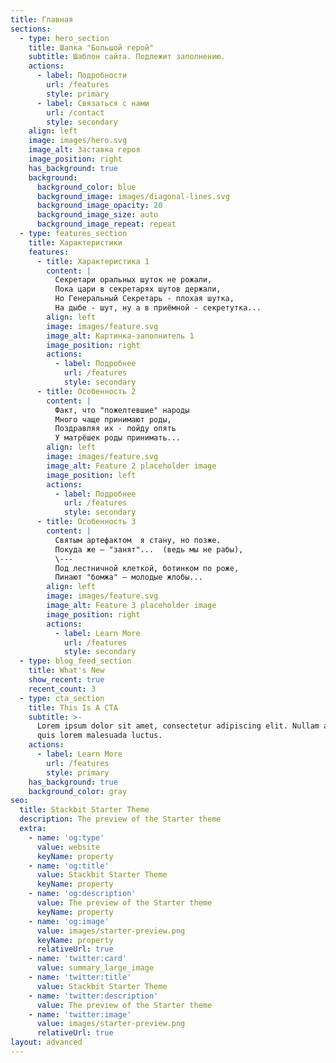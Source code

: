 ```yaml
---
title: Главная
sections:
  - type: hero_section
    title: Шапка "Большой герой"
    subtitle: Шаблон сайта. Подлежит заполнению.
    actions:
      - label: Подробности
        url: /features
        style: primary
      - label: Связаться с нами
        url: /contact
        style: secondary
    align: left
    image: images/hero.svg
    image_alt: Заставка героя
    image_position: right
    has_background: true
    background:
      background_color: blue
      background_image: images/diagonal-lines.svg
      background_image_opacity: 20
      background_image_size: auto
      background_image_repeat: repeat
  - type: features_section
    title: Характеристики
    features:
      - title: Характеристика 1
        content: |
          Секретари оральных шуток не рожали,  
          Пока цари в секретарях шутов держали,  
          Но Генеральный Секретарь - плохая шутка,  
          На дыбе - шут, ну а в приёмной - секретутка...   
        align: left
        image: images/feature.svg
        image_alt: Картинка-заполнитель 1
        image_position: right
        actions:
          - label: Подробнее
            url: /features
            style: secondary
      - title: Особенность 2
        content: |
          Факт, что "пожелтевшие" народы  
          Много чаще принимают роды,  
          Поздравляя их - пойду опять  
          У матрёшек роды принимать...   
        align: left
        image: images/feature.svg
        image_alt: Feature 2 placeholder image
        image_position: left
        actions:
          - label: Подробнее
            url: /features
            style: secondary
      - title: Особенность 3
        content: |
          Святым артефактом  я стану, но позже.  
          Покуда же — "занят"...  (ведь мы не рабы),  
          \---  
          Под лестничной клеткой, ботинком по роже,  
          Пинают "бомжа" — молодые жлобы...  
        align: left
        image: images/feature.svg
        image_alt: Feature 3 placeholder image
        image_position: right
        actions:
          - label: Learn More
            url: /features
            style: secondary
  - type: blog_feed_section
    title: What's New
    show_recent: true
    recent_count: 3
  - type: cta_section
    title: This Is A CTA
    subtitle: >-
      Lorem ipsum dolor sit amet, consectetur adipiscing elit. Nullam a metus
      quis lorem malesuada luctus.
    actions:
      - label: Learn More
        url: /features
        style: primary
    has_background: true
    background_color: gray
seo:
  title: Stackbit Starter Theme
  description: The preview of the Starter theme
  extra:
    - name: 'og:type'
      value: website
      keyName: property
    - name: 'og:title'
      value: Stackbit Starter Theme
      keyName: property
    - name: 'og:description'
      value: The preview of the Starter theme
      keyName: property
    - name: 'og:image'
      value: images/starter-preview.png
      keyName: property
      relativeUrl: true
    - name: 'twitter:card'
      value: summary_large_image
    - name: 'twitter:title'
      value: Stackbit Starter Theme
    - name: 'twitter:description'
      value: The preview of the Starter theme
    - name: 'twitter:image'
      value: images/starter-preview.png
      relativeUrl: true
layout: advanced
---
```

